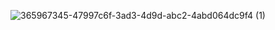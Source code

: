 ![365967345-47997c6f-3ad3-4d9d-abc2-4abd064dc9f4 (1)](https://github.com/user-attachments/assets/56a03bf6-41fa-4223-8fe8-48a2d2001260)


